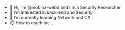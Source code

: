 - 👋 Hi, I’m @mobina-web3 and i'm a Security Researcher
- 👀 I’m interested in back-end and Security.
- 🌱 I’m currently learning Network and C#
- 📫 How to reach me ...

<!---
mobina-developer/mobina-developer is a ✨ special ✨ repository because its `README.md` (this file) appears on your GitHub profile.
You can click the Preview link to take a look at your changes.
--->
